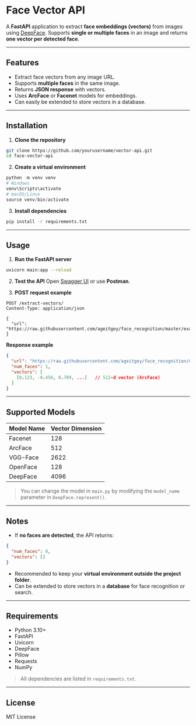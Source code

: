 # Face Vector API

A **FastAPI** application to extract **face embeddings (vectors)** from images using [DeepFace](https://github.com/serengil/deepface). Supports **single or multiple faces** in an image and returns **one vector per detected face**.

---

## Features

* Extract face vectors from any image URL.
* Supports **multiple faces** in the same image.
* Returns **JSON response** with vectors.
* Uses **ArcFace** or **Facenet** models for embeddings.
* Can easily be extended to store vectors in a database.

---

## Installation

1. **Clone the repository**

```bash
git clone https://github.com/yourusername/vector-api.git
cd face-vector-api
```

2. **Create a virtual environment**

```powershell
python -m venv venv
# Windows
venv\Scripts\activate
# macOS/Linux
source venv/bin/activate
```

3. **Install dependencies**

```bash
pip install -r requirements.txt
```

---

## Usage

1. **Run the FastAPI server**

```bash
uvicorn main:app --reload
```

2. **Test the API**
   Open [Swagger UI](http://127.0.0.1:8000/docs) or use **Postman**.

3. **POST request example**

```http
POST /extract-vectors/
Content-Type: application/json

{
  "url": "https://raw.githubusercontent.com/ageitgey/face_recognition/master/examples/obama.jpg"
}
```

**Response example**

```json
{
  "url": "https://raw.githubusercontent.com/ageitgey/face_recognition/master/examples/obama.jpg",
  "num_faces": 1,
  "vectors": [
    [0.123, -0.456, 0.789, ...]   // 512-d vector (ArcFace)
  ]
}
```

---

## Supported Models

| Model Name | Vector Dimension |
| ---------- | ---------------- |
| Facenet    | 128              |
| ArcFace    | 512              |
| VGG-Face   | 2622             |
| OpenFace   | 128              |
| DeepFace   | 4096             |

> You can change the model in `main.py` by modifying the `model_name` parameter in `DeepFace.represent()`.

---

## Notes

* If **no faces are detected**, the API returns:

```json
{
  "num_faces": 0,
  "vectors": []
}
```

* Recommended to keep your **virtual environment outside the project folder**.
* Can be extended to store vectors in a **database** for face recognition or search.

---

## Requirements

* Python 3.10+
* FastAPI
* Uvicorn
* DeepFace
* Pillow
* Requests
* NumPy

> All dependencies are listed in `requirements.txt`.

---

## License

MIT License
